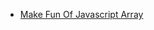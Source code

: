 - [Make Fun Of Javascript Array](https://youtube.com/playlist?list=PL_XxuZqN0xVDr08QgQHljCecWtA4jBLnS)